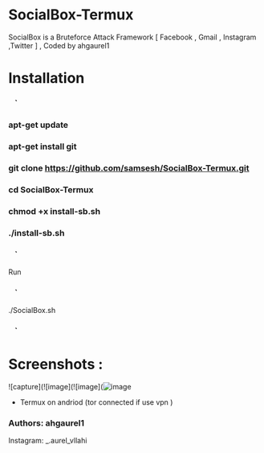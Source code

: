 # SocialBox-Termux
SocialBox is a Bruteforce Attack Framework [ Facebook , Gmail , Instagram ,Twitter ] , Coded by ahgaurel1
# Installation
### ` ` `
### apt-get update
### apt-get install git
### git clone https://github.com/samsesh/SocialBox-Termux.git 
### cd SocialBox-Termux
### chmod +x install-sb.sh
### ./install-sb.sh
### ` ` `
Run
### ` ` `
./SocialBox.sh
### ` ` `
# Screenshots :
![capture](![image](![image](![image](![image](https://user-images.githubusercontent.com/94483858/157551145-ffc6006a-db86-4a28-a3a8-38df96e05f67.png)
)

* Termux on andriod (tor connected if use vpn )

### Authors: ahgaurel1
Instagram: _.aurel_vllahi
